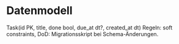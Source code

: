 # Datenmodell
Task(id PK, title, done bool, due_at dt?, created_at dt)
Regeln: soft constraints, DoD: Migrationsskript bei Schema-Änderungen.
